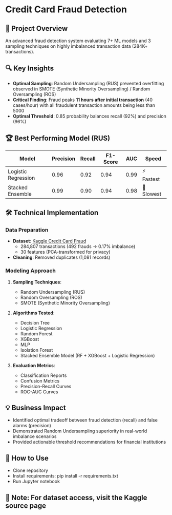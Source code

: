 # Credit Card Fraud Detection 

## 🚀 Project Overview 
An advanced fraud detection system evaluating 7+ ML models and 3 sampling techniques on highly imbalanced transaction data (284K+ transactions).

## 🔍 Key Insights
- **Optimal Sampling**: Random Undersampling (RUS) prevented overfitting observed in SMOTE (Synthetic Minority Oversampling) / Random Oversampling (ROS)
- **Critical Finding**: Fraud peaks **11 hours after initial transaction** (40 cases/hour) with all fraudulent transaction amounts being less than 5000
- **Optimal Threshold**: 0.85 probability balances recall (92%) and precision (96%)

## 🏆 Best Performing Model (RUS)
| Model               | Precision | Recall | F1-Score | AUC  | Speed        |
|---------------------|-----------|--------|----------|------|-----------   |
| Logistic Regression | 0.96      | 0.92   | 0.94     | 0.99 | ⚡ Fastest  |
| Stacked Ensemble    | 0.99      | 0.90   | 0.94     | 0.98 | 🐢 Slowest  |

## 🛠️ Technical Implementation
### Data Preparation
- **Dataset**: [Kaggle Credit Card Fraud](https://www.kaggle.com/datasets/mlg-ulb/creditcardfraud)
  - 284,807 transactions (492 frauds → 0.17% imbalance)
  - 30 features (PCA-transformed for privacy)
- **Cleaning**: Removed duplicates (1,081 records)

### Modeling Approach
1. **Sampling Techniques**:
   - Random Undersampling (RUS)
   - Random Oversampling (ROS)
   - SMOTE (Synthetic Minority Oversampling)

2. **Algorithms Tested**:
    - Decision Tree
    - Logistic Regression
    - Random Forest
    - XGBoost
    - MLP
    - Isolation Forest
    - Stacked Ensemble Model (RF + XGBoost + Logistic Regression)

3. **Evaluation Metrics**:
    - Classification Reports
    - Confusion Metrics
    - Precision-Recall Curves
    - ROC-AUC Curves
    
## 💡 Business Impact
- Identified optimal tradeoff between fraud detection (recall) and false alarms (precision)
- Demonstrated Random Undersampling superiority in real-world imbalance scenarios
- Provided actionable threshold recommendations for financial institutions

## 🚀 How to Use
- Clone repository
- Install requirements: pip install -r requirements.txt
- Run Jupyter notebook

## 📌 Note: For dataset access, visit the Kaggle source page
